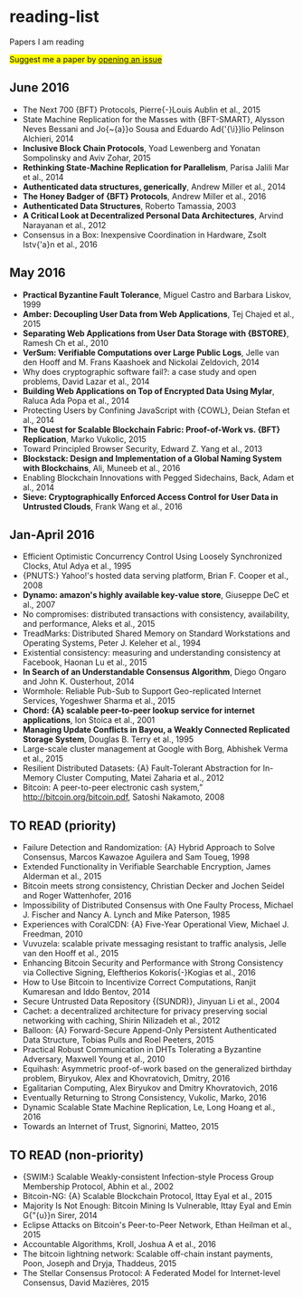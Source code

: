 # reading-list
Papers I am reading

<span style="background-color:yellow;">Suggest me a paper by [opening an issue](https://github.com/nicola/reading-list/issues/new)</span>


## June 2016 

-  The Next 700 {BFT} Protocols, Pierre{-}Louis Aublin  et al., 2015
-  State Machine Replication for the Masses with {BFT-SMART}, Alysson  Neves Bessani and               Jo{\~{a}}o Sousa and
               Eduardo Ad{\'{\i}}lio Pelinson Alchieri, 2014
-  **Inclusive Block Chain Protocols**, Yoad  Lewenberg and               Yonatan Sompolinsky and
               Aviv Zohar, 2015
-  **Rethinking State-Machine Replication for Parallelism**, Parisa Jalili Mar et al., 2014
-  **Authenticated data structures, generically**, Andrew Miller  et al., 2014
-  **The Honey Badger of {BFT} Protocols**, Andrew Miller  et al., 2016
-  **Authenticated Data Structures**, Roberto  Tamassia, 2003
-  **A Critical Look at Decentralized Personal Data Architectures**, Arvind Narayanan  et al., 2012
-  Consensus in a Box: Inexpensive Coordination in Hardware, Zsolt Istv{\'a}n  et al., 2016

## May 2016 

-  **Practical Byzantine Fault Tolerance**, Miguel  Castro and               Barbara Liskov, 1999
-  **Amber: Decoupling User Data from Web Applications**, Tej Chajed  et al., 2015
-  **Separating Web Applications from User Data Storage with {BSTORE}**, Ramesh Ch et al., 2010
-  **VerSum: Verifiable Computations over Large Public Logs**, Jelle  van den Hooff and               M. Frans Kaashoek and
               Nickolai Zeldovich, 2014
-  Why does cryptographic software fail?: a case study and open problems, David Lazar  et al., 2014
-  **Building Web Applications on Top of Encrypted Data Using Mylar**, Raluca Ada Popa  et al., 2014
-  Protecting Users by Confining JavaScript with {COWL}, Deian Stefan  et al., 2014
-  **The Quest for Scalable Blockchain Fabric: Proof-of-Work vs. {BFT}
               Replication**, Marko  Vukolic, 2015
-  Toward Principled Browser Security, Edward Z. Yang  et al., 2013
-  **Blockstack: Design and Implementation of a Global Naming System with Blockchains**, Ali, Muneeb  et al., 2016
-  Enabling Blockchain Innovations with Pegged Sidechains, Back, Adam  et al., 2014
-  **Sieve: Cryptographically Enforced Access Control for User Data in Untrusted Clouds**, Frank Wang  et al., 2016

## Jan-April 2016 

-  Efficient Optimistic Concurrency Control Using Loosely Synchronized
               Clocks, Atul Adya  et al., 1995
-  {PNUTS:} Yahoo!'s hosted data serving platform, Brian F. Cooper  et al., 2008
-  **Dynamo: amazon's highly available key-value store**, Giuseppe DeC et al., 2007
-  No compromises: distributed transactions with consistency, availability,
               and performance, Aleks et al., 2015
-  TreadMarks: Distributed Shared Memory on Standard Workstations and
               Operating Systems, Peter J. Keleher  et al., 1994
-  Existential consistency: measuring and understanding consistency at
               Facebook, Haonan Lu  et al., 2015
-  **In Search of an Understandable Consensus Algorithm**, Diego  Ongaro and               John K. Ousterhout, 2014
-  Wormhole: Reliable Pub-Sub to Support Geo-replicated Internet Services, Yogeshwer Sharma  et al., 2015
-  **Chord: {A} scalable peer-to-peer lookup service for internet applications**, Ion Stoica  et al., 2001
-  **Managing Update Conflicts in Bayou, a Weakly Connected Replicated
               Storage System**, Douglas B. Terry  et al., 1995
-  Large-scale cluster management at Google with Borg, Abhishek Verma  et al., 2015
-  Resilient Distributed Datasets: {A} Fault-Tolerant Abstraction for
               In-Memory Cluster Computing, Matei Zaharia  et al., 2012
-  Bitcoin: A peer-to-peer electronic cash system,” http://bitcoin.org/bitcoin.pdf, Satoshi  Nakamoto, 2008

## TO READ (priority) 

-  Failure Detection and Randomization: {A} Hybrid Approach to Solve
               Consensus, Marcos  Kawazoe Aguilera and               Sam Toueg, 1998
-  Extended Functionality in Verifiable Searchable Encryption, James Alderman  et al., 2015
-  Bitcoin meets strong consistency, Christian  Decker and Jochen Seidel and Roger Wattenhofer, 2016
-  Impossibility of Distributed Consensus with One Faulty Process, Michael  J. Fischer and               Nancy A. Lynch and
               Mike Paterson, 1985
-  Experiences with CoralCDN: {A} Five-Year Operational View, Michael  J. Freedman, 2010
-  Vuvuzela: scalable private messaging resistant to traffic analysis, Jelle van den Hooff  et al., 2015
-  Enhancing Bitcoin Security and Performance with Strong Consistency
               via Collective Signing, Eleftherios Kokoris{-}Kogias  et al., 2016
-  How to Use Bitcoin to Incentivize Correct Computations, Ranjit  Kumaresan and               Iddo Bentov, 2014
-  Secure Untrusted Data Repository {(SUNDR)}, Jinyuan Li  et al., 2004
-  Cachet: a decentralized architecture for privacy preserving social
               networking with caching, Shirin Nilizadeh  et al., 2012
-  Balloon: {A} Forward-Secure Append-Only Persistent Authenticated Data
               Structure, Tobias  Pulls and               Roel Peeters, 2015
-  Practical Robust Communication in DHTs Tolerating a Byzantine Adversary, Maxwell Young  et al., 2010
-  Equihash: Asymmetric proof-of-work based on the generalized birthday problem, Biryukov,  Alex and Khovratovich, Dmitry, 2016
-  Egalitarian Computing, Alex  Biryukov and Dmitry Khovratovich, 2016
-  Eventually Returning to Strong Consistency, Vukolic,  Marko, 2016
-  Dynamic Scalable State Machine Replication, Le, Long Hoang  et al., 2016
-  Towards an Internet of Trust, Signorini,  Matteo, 2015

## TO READ (non-priority) 

-  {SWIM:} Scalable Weakly-consistent Infection-style Process Group Membership
               Protocol, Abhin et al., 2002
-  Bitcoin-NG: {A} Scalable Blockchain Protocol, Ittay Eyal  et al., 2015
-  Majority Is Not Enough: Bitcoin Mining Is Vulnerable, Ittay  Eyal and               Emin G{\"{u}}n Sirer, 2014
-  Eclipse Attacks on Bitcoin's Peer-to-Peer Network, Ethan Heilman  et al., 2015
-  Accountable Algorithms, Kroll, Joshua A  et al., 2016
-  The bitcoin lightning network: Scalable off-chain instant payments, Poon,  Joseph and Dryja, Thaddeus, 2015
-  The Stellar Consensus Protocol: A Federated Model for Internet-level Consensus, David  Mazières, 2015
